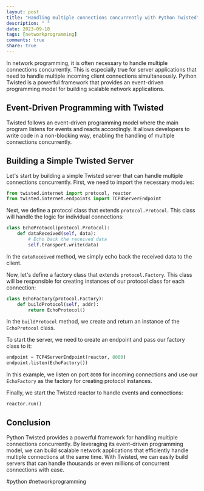 ```yaml
---
layout: post
title: "Handling multiple connections concurrently with Python Twisted"
description: " "
date: 2023-09-18
tags: [networkprogramming]
comments: true
share: true
---
```


In network programming, it is often necessary to handle multiple connections concurrently. This is especially true for server applications that need to handle multiple incoming client connections simultaneously. Python Twisted is a powerful framework that provides an event-driven programming model for building scalable network applications.

## Event-Driven Programming with Twisted

Twisted follows an event-driven programming model where the main program listens for events and reacts accordingly. It allows developers to write code in a non-blocking way, enabling the handling of multiple connections concurrently.

## Building a Simple Twisted Server

Let's start by building a simple Twisted server that can handle multiple connections concurrently. First, we need to import the necessary modules:

```python
from twisted.internet import protocol, reactor
from twisted.internet.endpoints import TCP4ServerEndpoint
```

Next, we define a protocol class that extends `protocol.Protocol`. This class will handle the logic for individual connections:

```python
class EchoProtocol(protocol.Protocol):
    def dataReceived(self, data):
        # Echo back the received data
        self.transport.write(data)
```

In the `dataReceived` method, we simply echo back the received data to the client.

Now, let's define a factory class that extends `protocol.Factory`. This class will be responsible for creating instances of our protocol class for each connection:

```python
class EchoFactory(protocol.Factory):
    def buildProtocol(self, addr):
        return EchoProtocol()
```

In the `buildProtocol` method, we create and return an instance of the `EchoProtocol` class.

To start the server, we need to create an endpoint and pass our factory class to it:

```python
endpoint = TCP4ServerEndpoint(reactor, 8000)
endpoint.listen(EchoFactory())
```

In this example, we listen on port `8000` for incoming connections and use our `EchoFactory` as the factory for creating protocol instances.

Finally, we start the Twisted reactor to handle events and connections:

```python
reactor.run()
```

## Conclusion

Python Twisted provides a powerful framework for handling multiple connections concurrently. By leveraging its event-driven programming model, we can build scalable network applications that efficiently handle multiple connections at the same time. With Twisted, we can easily build servers that can handle thousands or even millions of concurrent connections with ease.

#python #networkprogramming